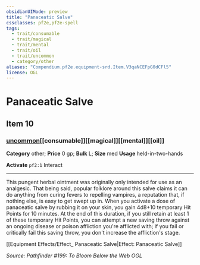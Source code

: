 ```yaml
---
obsidianUIMode: preview
title: "Panaceatic Salve"
cssclasses: pf2e,pf2e-spell
tags:
  - trait/consumable
  - trait/magical
  - trait/mental
  - trait/oil
  - trait/uncommon
  - category/other
aliases: "Compendium.pf2e.equipment-srd.Item.V3qaNCEFpG0dCFl5"
license: OGL
---
```

# Panaceatic Salve
## Item 10
### [uncommon](uncommon "Uncommon Rarity Trait")[[consumable]][[magical]][[mental]][[oil]]

**Category** other; 
**Price** 0 gp; 
**Bulk** L; **Size** med
**Usage** held-in-two-hands

**Activate** `pf2:1` Interact

* * *

This pungent herbal ointment was originally only intended for use as an analgesic. That being said, popular folklore around this salve claims it can do anything from curing fevers to repelling vampires, a reputation that, if nothing else, is easy to get swept up in. When you activate a dose of panaceatic salve by rubbing it on your skin, you gain 4d8+10 temporary Hit Points for 10 minutes. At the end of this duration, if you still retain at least 1 of these temporary Hit Points, you can attempt a new saving throw against an ongoing disease or poison affliction you're afflicted with; if you fail or critically fail this saving throw, you don't increase the affliction's stage.

[[Equipment Effects/Effect_ Panaceatic Salve|Effect: Panaceatic Salve]]

*Source: Pathfinder #199: To Bloom Below the Web*
*OGL*